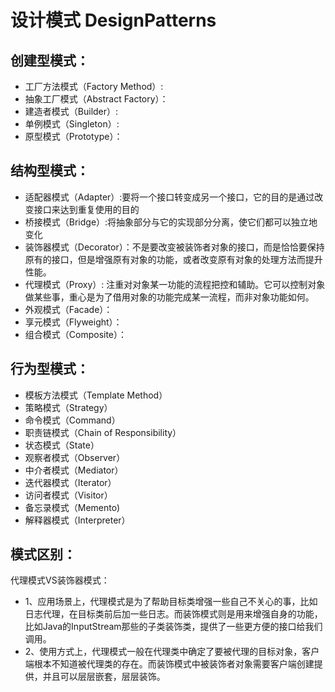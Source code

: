 # 设计模式 DesignPatterns
## 创建型模式：
* 工厂方法模式（Factory Method）:
* 抽象工厂模式（Abstract Factory）：
* 建造者模式（Builder）:
* 单例模式（Singleton）: 
* 原型模式（Prototype）：

## 结构型模式：
* 适配器模式（Adapter）:要将一个接口转变成另一个接口，它的目的是通过改变接口来达到重复使用的目的
* 桥接模式（Bridge）:将抽象部分与它的实现部分分离，使它们都可以独立地变化
* 装饰器模式（Decorator）：不是要改变被装饰者对象的接口，而是恰恰要保持原有的接口，但是增强原有对象的功能，或者改变原有对象的处理方法而提升性能。
* 代理模式（Proxy）: 注重对对象某一功能的流程把控和辅助。它可以控制对象做某些事，重心是为了借用对象的功能完成某一流程，而非对象功能如何。
* 外观模式（Facade）：
* 享元模式（Flyweight）：
* 组合模式（Composite）：

## 行为型模式：
* 模板方法模式（Template Method）
* 策略模式（Strategy）
* 命令模式（Command）
* 职责链模式（Chain of Responsibility）
* 状态模式（State）
* 观察者模式（Observer）
* 中介者模式（Mediator）
* 迭代器模式（Iterator）
* 访问者模式（Visitor）
* 备忘录模式（Memento)
* 解释器模式（Interpreter）


## 模式区别：
代理模式VS装饰器模式：
* 1、应用场景上，代理模式是为了帮助目标类增强一些自己不关心的事，比如日志代理，在目标类前后加一些日志。而装饰模式则是用来增强自身的功能，比如Java的InputStream那些的子类装饰类，提供了一些更方便的接口给我们调用。
* 2、使用方式上，代理模式一般在代理类中确定了要被代理的目标对象，客户端根本不知道被代理类的存在。而装饰模式中被装饰者对象需要客户端创建提供，并且可以层层嵌套，层层装饰。
